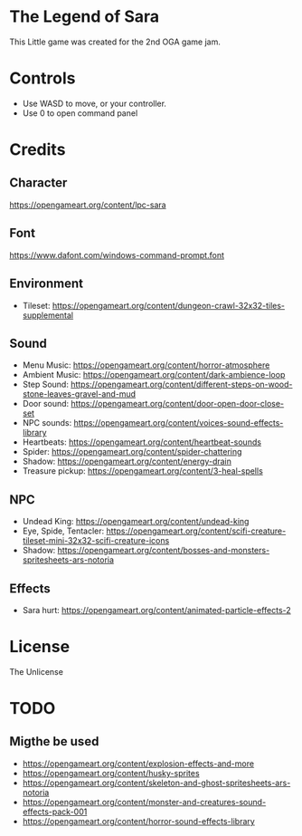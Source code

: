 # The Legend of Sara

This Little game was created for the 2nd OGA game jam.

# Controls

- Use WASD to move, or your controller. 
- Use 0 to open command panel

# Credits

## Character

https://opengameart.org/content/lpc-sara

## Font

https://www.dafont.com/windows-command-prompt.font

## Environment

- Tileset: https://opengameart.org/content/dungeon-crawl-32x32-tiles-supplemental

## Sound

- Menu Music: https://opengameart.org/content/horror-atmosphere
- Ambient Music: https://opengameart.org/content/dark-ambience-loop
- Step Sound: https://opengameart.org/content/different-steps-on-wood-stone-leaves-gravel-and-mud
- Door sound: https://opengameart.org/content/door-open-door-close-set
- NPC sounds: https://opengameart.org/content/voices-sound-effects-library
- Heartbeats: https://opengameart.org/content/heartbeat-sounds
- Spider: https://opengameart.org/content/spider-chattering
- Shadow: https://opengameart.org/content/energy-drain
- Treasure pickup: https://opengameart.org/content/3-heal-spells

## NPC

- Undead King: https://opengameart.org/content/undead-king
- Eye, Spide, Tentacler: https://opengameart.org/content/scifi-creature-tileset-mini-32x32-scifi-creature-icons
- Shadow: https://opengameart.org/content/bosses-and-monsters-spritesheets-ars-notoria

## Effects
- Sara hurt: https://opengameart.org/content/animated-particle-effects-2

# License
The Unlicense

# TODO

## Migthe be used

- https://opengameart.org/content/explosion-effects-and-more
- https://opengameart.org/content/husky-sprites
- https://opengameart.org/content/skeleton-and-ghost-spritesheets-ars-notoria
- https://opengameart.org/content/monster-and-creatures-sound-effects-pack-001
- https://opengameart.org/content/horror-sound-effects-library